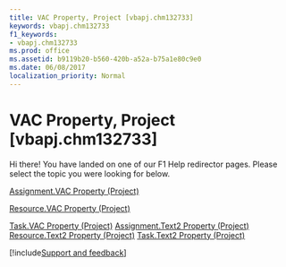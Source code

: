 ```yaml
---
title: VAC Property, Project [vbapj.chm132733]
keywords: vbapj.chm132733
f1_keywords:
- vbapj.chm132733
ms.prod: office
ms.assetid: b9119b20-b560-420b-a52a-b75a1e80c9e0
ms.date: 06/08/2017
localization_priority: Normal
---
```



# VAC Property, Project [vbapj.chm132733]

Hi there! You have landed on one of our F1 Help redirector pages. Please select the topic you were looking for below.

[Assignment.VAC Property (Project)](https://msdn.microsoft.com/library/27188491-ee6a-f9cf-60d9-ec2876b0c528%28Office.15%29.aspx)

[Resource.VAC Property (Project)](https://msdn.microsoft.com/library/ad0f461c-5f8d-1bcd-e5c7-9d127030b291%28Office.15%29.aspx)

[Task.VAC Property (Project)](https://msdn.microsoft.com/library/0d72b0a0-0020-cd8b-648b-e86593cbaeef%28Office.15%29.aspx)
[Assignment.Text2 Property (Project)](https://msdn.microsoft.com/library/f9111a21-6a9c-d5c9-bff8-235fd2c05b11%28Office.15%29.aspx)
[Resource.Text2 Property (Project)](https://msdn.microsoft.com/library/d0bcfa29-151f-6426-58c6-27f54ead2286%28Office.15%29.aspx)
[Task.Text2 Property (Project)](https://msdn.microsoft.com/library/e6a5adac-6c93-e1f8-21f9-804c625c7cf7%28Office.15%29.aspx)

[!include[Support and feedback](~/includes/feedback-boilerplate.md)]